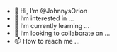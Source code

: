 - 👋 Hi, I’m @JohnnysOrion
- 👀 I’m interested in ...
- 🌱 I’m currently learning ...
- 💞️ I’m looking to collaborate on ...
- 📫 How to reach me ...

<!---
JohnnysOrion/JohnnysOrion is a ✨ special ✨ repository because its `README.md` (this file) appears on your GitHub profile.
You can click the Preview link to take a look at your changes.
--->
